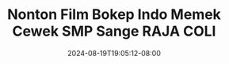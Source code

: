 --- 
title: "Nonton Film Bokep Indo  Memek Cewek SMP Sange RAJA COLI"
description: "    Nonton Film Bokep Indo  Memek Cewek SMP Sange RAJA COLI ig durasi panjang terbaru"
date: 2024-08-19T19:05:12-08:00
file_code: "v0onzf3wltgn"
draft: false
cover: "xsfq01ye6y9ozejz.jpg"
tags: ["Nonton", "Film", "Bokep", "Indo", "Memek", "Cewek", "SMP", "Sange", "RAJA", "COLI", "bokep-indo", "bokep-viral", "bokep-ig"]
length: 238
fld_id: "1390191"
foldername: "ABG"
categories: ["ABG"]
views: 63
---